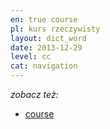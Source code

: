 ```yaml
---
en: true course 
pl: kurs rzeczywisty
layout: dict_word
date: 2013-12-29
level: cc
cat: navigation
---
```


*zobacz też:*

* [course](/dict/course.html)
